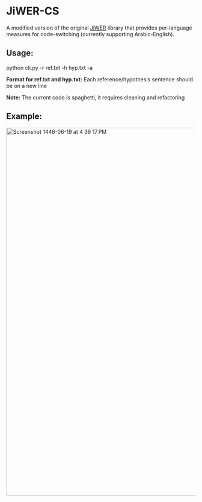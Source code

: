 # JiWER-CS

A modified version of the original <a href="https://github.com/jitsi/jiwer">JiWER</a> library that provides per-language measures for code-switching (currently supporting Arabic-English).

## Usage:
python cli.py -r ref.txt -h hyp.txt -a

**Format for ref.txt and hyp.txt:** Each reference/hypothesis sentence should be on a new line


**Note:** The current code is spaghetti, it requires cleaning and refactoring

## Example: 

<img width="977" alt="Screenshot 1446-06-19 at 4 39 17 PM" src="https://github.com/user-attachments/assets/3e25d401-815e-4369-aa99-a1af1e5e5f32" />
